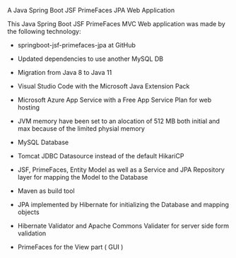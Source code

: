 A Java Spring Boot JSF PrimeFaces JPA Web Application

This Java Spring Boot JSF PrimeFaces MVC Web application was made by the following technology:

- springboot-jsf-primefaces-jpa at GitHub
- Updated dependencies to use another MySQL DB
- Migration from Java 8 to Java 11
- Visual Studio Code with the Microsoft Java Extension Pack	
- Microsoft Azure App Service with a Free App Service Plan for web hosting
- JVM memory have been set to an alocation of 512 MB both initial and max because of the limited physial memory
- MySQL Database
- Tomcat JDBC Datasource instead of the default HikariCP 
- JSF, PrimeFaces, Entity Model as well as a Service and JPA Repository layer for mapping the Model to the Database	
- Maven as build tool	
- JPA implemented by Hibernate for initializing the Database and mapping objects
- Hibernate Validator and Apache Commons Validater for server side form validation

- PrimeFaces for the View part ( GUI )
		
